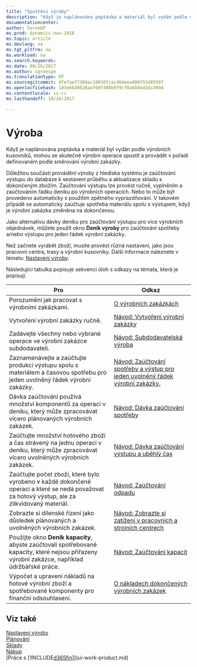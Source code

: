 ```yaml
---
title: "Spuštění výroby"
description: "Když je naplánována poptávka a materiál byl vydán podle výrobních kusovníků, mohou se skutečné výrobní operace spustit a provádět v pořadí definovaném podle směrování výrobní zakázky."
documentationcenter: 
author: SorenGP
ms.prod: dynamics-nav-2018
ms.topic: article
ms.devlang: na
ms.tgt_pltfrm: na
ms.workload: na
ms.search.keywords: 
ms.date: 09/26/2017
ms.author: sgroespe
ms.translationtype: HT
ms.sourcegitcommit: 4fefaef7380ac10836fcac404eea006f55d8556f
ms.openlocfilehash: 1d3e6b49626aaf60f398b9f9cf8a656bd3dc4946
ms.contentlocale: cs-cz
ms.lasthandoff: 10/16/2017

---
```

# <a name="manufacturing"></a>Výroba
Když je naplánována poptávka a materiál byl vydán podle výrobních kusovníků, mohou se skutečné výrobní operace spustit a provádět v pořadí definovaném podle směrování výrobní zakázky.  

Důležitou součástí provádění výroby z hlediska systému je zaúčtování výstupu do databáze k sestavení průběhu a aktualizace skladu s dokončeným zbožím. Zaúčtování výstupu lze provést ručně, vyplněním a zaúčtováním řádku deníku po výrobních operacích. Nebo to může být provedeno automaticky s použitím zpětného vyprazdňování. V takovém případě se automaticky zaúčtuje spotřeba materiálu spolu s výstupem, když je výrobní zakázka změněna na dokončenou.  

Jako alternativu dávky deníku pro zaúčtování výstupu pro více výrobních objednávek, můžete použít okno **Deník výroby** pro zaúčtování spotřeby a/nebo výstupu pro jeden řádek výrobní zakázky.

Než začnete vyrábět zboží, musíte provést různá nastavení, jako jsou pracovní centra, trasy a výrobní kusovníky. Další informace naleznete v tématu: [Nastavení výroby](production-configure-production-processes.md).

Následující tabulka popisuje sekvenci úloh s odkazy na témata, která je popisují.   

|**Pro**|**Odkaz**|  
|------------|-------------|  
|Porozumění jak pracovat s výrobními zakázkami.|[O výrobních zakázkách](production-about-production-orders.md)|
|Vytvoření výrobní zakázky ručně.|[Návod: Vytvoření výrobní zakázky](production-how-to-create-production-orders.md)|
|Zadávejte všechny nebo vybrané operace ve výrobní zakázce subdodavateli.|[Návod: Subdodavatelská výroba](production-how-to-subcontract-manufacturing.md)|
|Zaznamenávejte a zaúčtujte produkci výstupu spolu s materiálem a časovou spotřebu pro jeden uvolněný řádek výrobní zakázky.|[Návod: Zaúčtování spotřeby a výstup pro jeden uvolněný řádek výrobní zakázky.](production-how-to-register-consumption-and-output.md)|  
|Dávka zaúčtování používá množství komponentů za operaci v deníku, který může zpracovávat vícero plánovaných výrobních zakázek.|[Návod: Dávka zaúčtování spotřeby](production-how-to-post-consumption.md)|
|Zaúčtujte množství hotového zboží a čas strávený na jednu operaci v deníku, který může zpracovávat vícero uvolněných výrobních zakázek.|[Návod: Dávka zaúčtování výstupu a uběhlý čas](production-how-to-post-output-quantity.md)|  
|Zaúčtujte počet zboží, které bylo vyrobeno v každé dokončené operaci a které se nedá považovat za hotový výstup, ale za zlikvidovaný materiál.|[Návod: Zaúčtování odpadu](production-how-to-post-scrap.md)|
|Zobrazte si dílenské řízení jako důsledek plánovaných a uvolněných výrobních zakázek.|[Návod: Zobrazte si zatížení v pracovních a strojních centrech](production-how-to-view-the-load-on-work-centers.md)|      
|Použijte okno **Deník kapacity**, abyste zaúčtovali spotřebované kapacity, které nejsou přiřazeny výrobní zakázce, například údržbářské práce.|[Návod: Zaúčtování kapacit](production-how-to-post-capacities.md)|  
|Výpočet a upravení nákladů na hotové výrobní zboží a spotřebované komponenty pro finanční odsouhlasení.|[O nákladech dokončených výrobních zakázek](finance-about-finished-production-order-costs.md)|  

## <a name="see-also"></a>Viz také  
[Nastavení výroby](production-configure-production-processes.md)  
[Plánování](production-planning.md)      
[Sklady](inventory-manage-inventory.md)  
[Nákup](purchasing-manage-purchasing.md)  
[Práce s [!INCLUDE[d365fin](includes/d365fin_md.md)]](ui-work-product.md)

